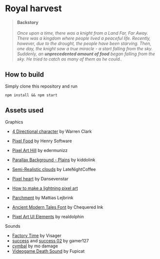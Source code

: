 # Royal harvest

> #### **Backstory**
>
> *Once upon a time, there was a knight from a Land Far, Far Away. There was a kingdom where people lived a peaceful life. Recently, however, due to the drought, the people have been starving. Then, one day, the knight saw a true miracle - a start falling from the sky. Suddenly, an **unprecedented amount of food** began falling from the sky. He tried to catch as many of them as he could..*

## How to build

Simply clone this repository and run

```
npm install && npm start
```

## Assets used

Graphics

- [4 Directional character](https://lionheart963.itch.io/4-directional-character) by Warren Clark
- [Pixel Food](https://henrysoftware.itch.io/pixel-food) by Henry Software

- [Pixel Art Hill](https://edermunizz.itch.io/free-pixel-art-hill) by edermunizz
- [Parallax Background - Plains](https://kiddolink.itch.io/parallax-background-plains-pixel-art) by kiddolink
- [Semi-Realistic clouds](https://latenightcoffe.itch.io/2d-pixel-art-semi-realistic-clouds) by LateNightCoffee
- [Pixel heart](https://opengameart.org/content/heart-pixel-art) by Dansevenstar
- [How to make a lightning pixel art](https://www.youtube.com/watch?v=JABpIfSpZ2I)
- [Parchment](https://opengameart.org/content/parchment) by Mattias Lejbrink
- [Ancient Modern Tales Font](https://www.fontspace.com/ancient-modern-tales-font-f28700) by Chequered Ink
- [Pixel Art UI Elements](https://realdolphin.itch.io/pixel-art-ui-elements) by realdolphin

Sounds

- [Factory Time](https://freemusicarchive.org/music/Visager/Songs_From_An_Unmade_World_2/Visager_-_Songs_From_An_Unmade_World_2_-_20_Factory_Time_-Loop-/) by Visager
- [success](https://pixabay.com/sound-effects/success-68578/) and [success 02](https://pixabay.com/sound-effects/success-02-68338/) by gamer127
- [cymbal](https://pixabay.com/sound-effects/cymbal-83127/) by mo damage
- [Videogame Death Sound](https://pixabay.com/pl/sound-effects/videogame-death-sound-43894/) by Fupicat